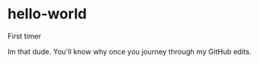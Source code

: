 # hello-world
First timer

Im that dude. You'll know why once you journey through my GitHub edits. 
